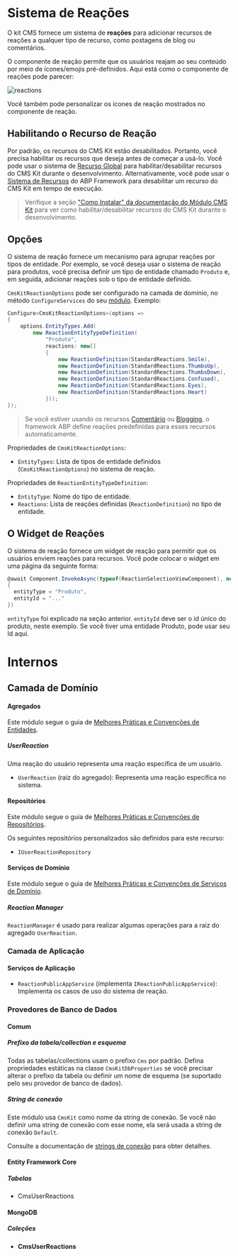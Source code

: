 # Sistema de Reações

O kit CMS fornece um sistema de **reações** para adicionar recursos de reações a qualquer tipo de recurso, como postagens de blog ou comentários.

O componente de reação permite que os usuários reajam ao seu conteúdo por meio de ícones/emojis pré-definidos. Aqui está como o componente de reações pode parecer:

![reactions](../../images/cmskit-module-reactions.png)

Você também pode personalizar os ícones de reação mostrados no componente de reação.

## Habilitando o Recurso de Reação

Por padrão, os recursos do CMS Kit estão desabilitados. Portanto, você precisa habilitar os recursos que deseja antes de começar a usá-lo. Você pode usar o sistema de [Recurso Global](../../Global-Features.md) para habilitar/desabilitar recursos do CMS Kit durante o desenvolvimento. Alternativamente, você pode usar o [Sistema de Recursos](https://docs.abp.io/en/abp/latest/Features) do ABP Framework para desabilitar um recurso do CMS Kit em tempo de execução.

> Verifique a seção ["Como Instalar" da documentação do Módulo CMS Kit](Index.md#how-to-install) para ver como habilitar/desabilitar recursos do CMS Kit durante o desenvolvimento.

## Opções

O sistema de reação fornece um mecanismo para agrupar reações por tipos de entidade. Por exemplo, se você deseja usar o sistema de reação para produtos, você precisa definir um tipo de entidade chamado `Produto` e, em seguida, adicionar reações sob o tipo de entidade definido.

`CmsKitReactionOptions` pode ser configurado na camada de domínio, no método `ConfigureServices` do seu [módulo](https://docs.abp.io/en/abp/latest/Module-Development-Basics). Exemplo:

```csharp
Configure<CmsKitReactionOptions>(options =>
{
    options.EntityTypes.Add(
        new ReactionEntityTypeDefinition(
            "Produto",
            reactions: new[]
            {
                new ReactionDefinition(StandardReactions.Smile),
                new ReactionDefinition(StandardReactions.ThumbsUp),
                new ReactionDefinition(StandardReactions.ThumbsDown),
                new ReactionDefinition(StandardReactions.Confused),
                new ReactionDefinition(StandardReactions.Eyes),
                new ReactionDefinition(StandardReactions.Heart)
            }));
});
```

> Se você estiver usando os recursos [Comentário](Comments.md) ou [Blogging](Blogging.md), o framework ABP define reações predefinidas para esses recursos automaticamente.

Propriedades de `CmsKitReactionOptions`:

- `EntityTypes`: Lista de tipos de entidade definidos (`CmsKitReactionOptions`) no sistema de reação.

Propriedades de `ReactionEntityTypeDefinition`:

- `EntityType`: Nome do tipo de entidade.
- `Reactions`: Lista de reações definidas (`ReactionDefinition`) no tipo de entidade.

## O Widget de Reações

O sistema de reação fornece um widget de reação para permitir que os usuários enviem reações para recursos. Você pode colocar o widget em uma página da seguinte forma:

```csharp
@await Component.InvokeAsync(typeof(ReactionSelectionViewComponent), new
{
  entityType = "Produto",
  entityId = "..."
})
```

`entityType` foi explicado na seção anterior. `entityId` deve ser o id único do produto, neste exemplo. Se você tiver uma entidade Produto, pode usar seu Id aqui.

# Internos

## Camada de Domínio

#### Agregados

Este módulo segue o guia de [Melhores Práticas e Convenções de Entidades](https://docs.abp.io/en/abp/latest/Best-Practices/Entities).

##### UserReaction

Uma reação do usuário representa uma reação específica de um usuário.

- `UserReaction` (raiz do agregado): Representa uma reação específica no sistema.

#### Repositórios

Este módulo segue o guia de [Melhores Práticas e Convenções de Repositórios](https://docs.abp.io/en/abp/latest/Best-Practices/Repositories).

Os seguintes repositórios personalizados são definidos para este recurso:

- `IUserReactionRepository`

#### Serviços de Domínio

Este módulo segue o guia de [Melhores Práticas e Convenções de Serviços de Domínio](https://docs.abp.io/en/abp/latest/Best-Practices/Domain-Services).

##### Reaction Manager

`ReactionManager` é usado para realizar algumas operações para a raiz do agregado `UserReaction`.

### Camada de Aplicação

#### Serviços de Aplicação

- `ReactionPublicAppService` (implementa `IReactionPublicAppService`): Implementa os casos de uso do sistema de reação.

### Provedores de Banco de Dados

#### Comum

##### Prefixo da tabela/collection e esquema

Todas as tabelas/collections usam o prefixo `Cms` por padrão. Defina propriedades estáticas na classe `CmsKitDbProperties` se você precisar alterar o prefixo da tabela ou definir um nome de esquema (se suportado pelo seu provedor de banco de dados).

##### String de conexão

Este módulo usa `CmsKit` como nome da string de conexão. Se você não definir uma string de conexão com esse nome, ela será usada a string de conexão `Default`.

Consulte a documentação de [strings de conexão](https://docs.abp.io/en/abp/latest/Connection-Strings) para obter detalhes.

#### Entity Framework Core

##### Tabelas

- CmsUserReactions

#### MongoDB

##### Coleções

- **CmsUserReactions**